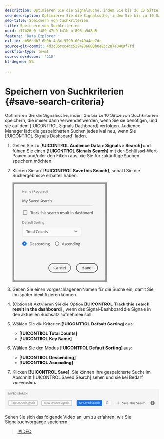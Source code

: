 ```yaml
---
description: Optimieren Sie die Signalsuche, indem Sie bis zu 10 Sätze von Suchkriterien speichern, die bei Bedarf verwendet werden, und sie im Dashboard verfolgen. Audience Manager lädt die gespeicherten Suchen jedes Mal neu, wenn Sie das Dashboard laden.
seo-description: Optimieren Sie die Signalsuche, indem Sie bis zu 10 Sätze von Suchkriterien speichern, die bei Bedarf verwendet werden, und sie im Dashboard verfolgen. Audience Manager lädt die gespeicherten Suchen jedes Mal neu, wenn Sie das Dashboard laden.
seo-title: Speichern von Suchkriterien
title: Speichern von Suchkriterien
uuid: c17b26e0-f489-47c9-b41b-bf895ca9d8a5
feature: 'Data Explorer '
exl-id: ab56ddb7-6b0b-4a3d-9590-00c49a4ae7dc
source-git-commit: 4d3c859cc4dc5294286680b0e63c287e0409f7fd
workflow-type: tm+mt
source-wordcount: '215'
ht-degree: 5%

---
```


# Speichern von Suchkriterien {#save-search-criteria}

Optimieren Sie die Signalsuche, indem Sie bis zu 10 Sätze von Suchkriterien speichern, die immer dann verwendet werden, wenn Sie sie benötigen, und sie auf dem [!UICONTROL Signals Dashboard] verfolgen. Audience Manager lädt die gespeicherten Suchen jedes Mal neu, wenn Sie [!UICONTROL Signals Dashboard] laden.

1. Gehen Sie zu **[!UICONTROL Audience Data > Signals > Search]** und führen Sie einen **[!UICONTROL Signals Search]** mit den Schlüssel-Wert-Paaren und/oder den Filtern aus, die Sie für zukünftige Suchen speichern möchten.
1. Klicken Sie auf **[!UICONTROL Save this Search]**, sobald Sie die Suchergebnisse erhalten haben.

   ![Schrittergebnis](assets/save-search-criteria.png)
1. Geben Sie einen vorgeschlagenen Namen für die Suche ein, damit Sie ihn später identifizieren können.
1. (Optional) Aktivieren Sie die Option **[!UICONTROL Track this search result in the dashboard]** , wenn das Signal-Dashboard die Signale in den aktuellen Suchsatz aufnehmen soll.
1. Wählen Sie die Kriterien **[!UICONTROL Default Sorting]** aus:
   * **[!UICONTROL Total Counts]**
   * **[!UICONTROL Key Name]**
1. Wählen Sie den Modus **[!UICONTROL Default Sorting]** aus:
   * **[!UICONTROL Descending]**
   * **[!UICONTROL Ascending]**
1. Klicken **[!UICONTROL Save]**. Sie können Ihre gespeicherte Suche im Abschnitt [!UICONTROL Saved Search] sehen und sie bei Bedarf verwenden.

![gespeicherte Suche](assets/saved-search.png)

Sehen Sie sich das folgende Video an, um zu erfahren, wie Sie Signalsuchvorgänge speichern.

>[!VIDEO](https://video.tv.adobe.com/v/25147/)
